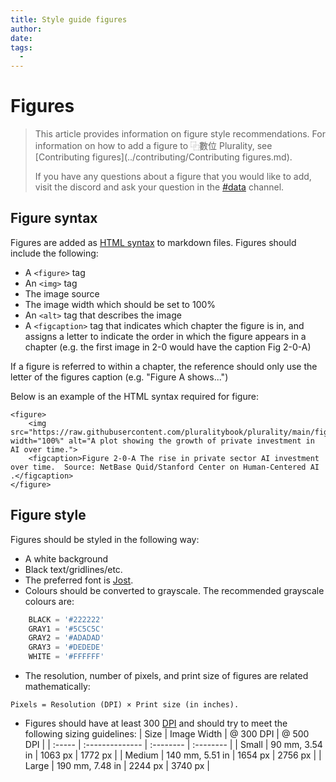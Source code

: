```yaml
---
title: Style guide figures
author:
date: 
tags:
  - 
---
```

# Figures

> This article provides information on figure style recommendations. For information on how to add a figure to ⿻數位 Plurality, see [Contributing figures](../contributing/Contributing figures.md).
>
> If you have any questions about a figure that you would like to add, visit the discord and ask your question in the [#data](https://discord.com/channels/1133444567031627846/1212804858457890927) channel.

## Figure syntax

Figures are added as [HTML syntax](https://www.w3schools.com/html/html_images.asp) to markdown files. Figures should include the following:

* A ```<figure>``` tag
* An ```<img>``` tag
* The image source
* The image width which should be set to 100%
* An ```<alt>``` tag that describes the image
* A ```<figcaption>``` tag that indicates which chapter the figure is in, and assigns a letter to indicate the order in which the figure appears in a chapter (e.g. the first image in 2-0 would have the caption Fig 2-0-A)

If a figure is referred to within a chapter, the reference should only use the letter of the figures caption (e.g. "Figure A shows...")

Below is an example of the HTML syntax required for figure:

```
<figure>
    <img src="https://raw.githubusercontent.com/pluralitybook/plurality/main/figs/private.png" width="100%" alt="A plot showing the growth of private investment in AI over time.">
    <figcaption>Figure 2-0-A The rise in private sector AI investment over time.  Source: NetBase Quid/Stanford Center on Human-Centered AI .</figcaption>
</figure>
```

## Figure style

Figures should be styled in the following way:

* A white background 
* Black text/gridlines/etc.
* The preferred font is [Jost](https://fonts.google.com/specimen/Jost). 
* Colours should be converted to grayscale. The recommended grayscale colours are:
```python
	BLACK = '#222222'
	GRAY1 = '#5C5C5C'
	GRAY2 = '#ADADAD'
	GRAY3 = '#DEDEDE'
	WHITE = '#FFFFFF'
```
* The resolution, number of pixels, and print size of figures are related mathematically:
```
Pixels = Resolution (DPI) × Print size (in inches). 
```
* Figures should have at least 300 [DPI](https://en.wikipedia.org/wiki/Dots_per_inch) and should try to meet the following sizing guidelines:
| Size   | Image Width     | @ 300 DPI | @ 500 DPI |
| :----- | :-------------- | :-------- | :-------- |
| Small  | 90 mm, 3.54 in  | 1063 px   | 1772 px   |
| Medium | 140 mm, 5.51 in | 1654 px   | 2756 px   |
| Large  | 190 mm, 7.48 in | 2244 px   | 3740 px   |